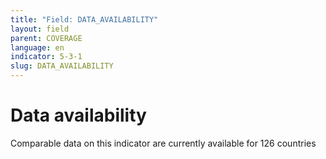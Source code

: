 ```yaml
---
title: "Field: DATA_AVAILABILITY"
layout: field
parent: COVERAGE
language: en
indicator: 5-3-1
slug: DATA_AVAILABILITY
---
```

# Data availability

Comparable data on this indicator are currently available for 126 countries
